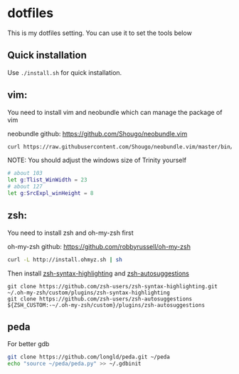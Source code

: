 dotfiles
========
This is my dotfiles setting.
You can use it to set the tools below

## Quick installation
Use `./install.sh` for quick installation.

## vim:
You need to install vim and neobundle which can manage the package of vim

neobundle github: https://github.com/Shougo/neobundle.vim
```bash
curl https://raw.githubusercontent.com/Shougo/neobundle.vim/master/bin/install.sh | sh
```
NOTE: You should adjust the windows size of Trinity yourself
```bash
# about 103
let g:Tlist_WinWidth = 23
# about 127
let g:SrcExpl_winHeight = 8
```

## zsh:
You need to install zsh and oh-my-zsh first

oh-my-zsh github: https://github.com/robbyrussell/oh-my-zsh
```bash
curl -L http://install.ohmyz.sh | sh
```
Then install [zsh-syntax-highlighting](https://github.com/zsh-users/zsh-syntax-highlighting) and [zsh-autosuggestions](https://github.com/zsh-users/zsh-autosuggestions)
```
git clone https://github.com/zsh-users/zsh-syntax-highlighting.git ~/.oh-my-zsh/custom/plugins/zsh-syntax-highlighting
git clone https://github.com/zsh-users/zsh-autosuggestions ${ZSH_CUSTOM:-~/.oh-my-zsh/custom}/plugins/zsh-autosuggestions
```

## peda
For better gdb
```bash
git clone https://github.com/longld/peda.git ~/peda
echo "source ~/peda/peda.py" >> ~/.gdbinit
```
